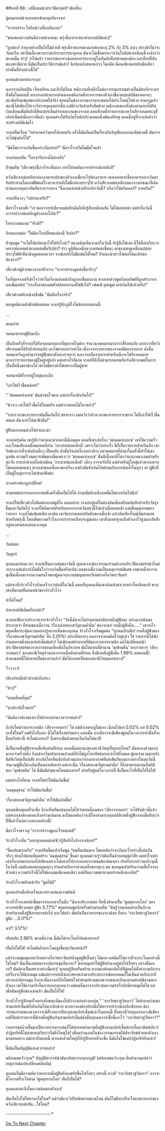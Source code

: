 ##บทที่ 68 : เปลี่ยนหน้าประวัติศาสตร์!
พักเที่ยง

ผู้คนมากหน้าหลายตาเข้ามาคุยกับจางเย่

“อาจารย์จาง ไปกินข้าวเที่ยงกันเถอะ”

“ขอแสดงความยินดีล่วงหน้าเลยนะ พรุ่งนี้นายจะต้องทำลายสถิติแน่ๆ!”

“ถูกต้อง! ถ้าทุกอย่างเป็นไปได้ด้วยดี พรุ่งนี้รายการของนายต้องทะลุ 2% กับ 3% แน่ๆ อย่างช้าก็น่าจะวันมะรืน อย่าลืมเลี้ยงพวกเราล่ะถ้ารายการทะลุยอด ฉันจะไม่เชื่อหรอกว่าเงินโบนัสนายเดือนนี้จะต่ำกว่าสองหมื่น ฮ่าๆ! ว่าไปแล้ว รายการของจางน้อยสองรายการอยู่ในอันดับท็อปสามของช่อง และท็อปยี่สิบของสถานีด้วย นี่มันเป็นประวัติการณ์แล้ว! นึกย้อนถึงสหายเก่าๆ ในอดีต มีคนเพียงแค่หยิบมือเดียวเท่านั้นที่ทำอย่างนี้ได้”

ทุกคนต่างยกย่องจางเย่

นอกจากเถียนปิน เจี่ยเหยียน และอีกไม่กี่คน พนักงานที่เหลือในช่องวรรณกรรณต่างเป็นมิตรกับจางเย่ทั้งนั้นในตอนนี้ หากจางเย่สามารถสำแดงเดชดึงเรตติ้งรายการของตัวเองขึ้นจนทุบสถิติของหลายๆ สถานีหรือแม้แต่ของประเทศได้จริง ทุกคนในช่องวรรณกรรมจะพลอยได้ประโยชน์ไปด้วย ตามกฎแล้วสถานีไม่เพียงให้รางวัลรายบุคคลเท่านั้น แต่มีรางวัลสำหรับทีมด้วย พนักงานของทั้งช่องสามารถได้รับเงินเดือนเพิ่มสิบถึงยี่สิบเปอร์เซ็นต์จากผลงานของจางเย่ ตอนที่เรตติ้งรายการของหวังเสียวเหมยทะลุสี่เปอร์เซ็นต์เมื่อคราวที่แล้ว ทุกคนต่างได้รับเงินโบนัสประมาณหนึ่งพันเหรียญ ตอนนี้อยู่ที่จางเย่แล้วว่าจะสร้างสถิติเช่นไร

จางเย่ยิ้มเจื่อน “อย่าคาดหวังมากไปเลยครับ ครั้งนี้มันก็แค่เป็นเรื่องบังเอิญที่ผลออกมาดีขนาดนี้ มันอาจจะไม่พุ่งต่อก็ได้”

“มันไม่ควรจะเกิดขึ้นอย่างงั้นเหรอ?” พี่สาวโจวเริ่มไม่มั่นใจแล้ว

จางเย่บอกปัด “ใครจะรับรองได้ล่ะครับ”

ป้าซุนยิ้ม “เดี๋ยวพรุ่งนี้เราก็จะเห็นเอง อย่าไปกดดันอาจารย์จางน้อยนักสิ”

หวังเสียวเหม่ยหยิบกล่องอาหารเปล่าของตัวเองเพื่อจะไปห้องอาหาร เธอเคยอยากซื้ออาหารกลางวันมารับประทานในออฟฟิศแต่โรงอาหารกลับไม่มีกล่องบรรจุให้ หวังเสียวเหม่ยเหลือบมองจางเย่ขณะที่เดินผ่านและหยุดกะทันหันระหว่างทาง “นี่นายแต่งหน้าหรือเปล่าวันนี้? หรือว่าใช้สกินแคร์? อายครีม?”

จางเย่ยืนงงๆ “เปล่านะครับ?”

พี่สาวโจวสงสัย “เอ๋ พออาจารย์เสียวเหม่ยทักฉันก็เพิ่งรู้สึกเหมือนกัน ไม่ได้แต่งหน้า แต่ทำไมวันนี้อาจารย์จางน้อยถึงดูต่างออกไปล่ะ?”

ใครบางคนถาม “จริงดิ?”

อีกคนถามต่อ “ไม่มีอะไรเปลี่ยนแปลงนี่ รึเปล่า?”

ป้าซุนพูด “จะไม่ให้แปลกตาไปได้ยังไงล่ะ? ขนาดฉันเห็นจางเย่ในวันนี้ ยังรู้สึกได้เลย นี่ใช่ที่เค้าเรียกว่าเคราะห์หายหน้าตาเลยสดชื่นรึเปล่า? ฮ่าๆ ดูสิมันเหมือนจางเย่หล่อขึ้นนะ ตาของเขาดูเหมือนปล่อยประจุไฟฟ้าที่น่าดึงดูดตลอดเวลา จางน้อยยังไม่มีแฟนใช่ไหม? ป้าแนะนำสาวให้เธอได้นะถ้าเธอต้องการ?”

เสี่ยวฟางผู้ช่วยของจางเย่หัวเราะ “อาจารย์จางดูหล่อขึ้นจริงๆ”

ในที่สุดจางเย่ก็เข้าใจว่าทำไมเรื่องแต่งหน้าถึงถูกยกขึ้นมาถาม พวกเขาต่างพูดถึงผลลัพธ์ที่ถูกสร้างจากผลเพิ่มเสน่ห์ “กระทั่งตาของผมยังปล่อยกระแสไฟฟ้าได้? เฟดเฟ่ คุณพูดเวอร์เกินไปแล้วครับ!”

เสี่ยวฟางพยักหน้าแข็งขัน “มันคือเรื่องจริง!”

เธอพูดดีแถมยังมีรสนิยมยอด จางเย่รู้สึกภูมิใจไม่น้อยเลยตอนนี้ 

…

ตอนบ่าย

จดหมายจากผู้ฟังมาถึง

เป็นอีกครั้งที่จางเย่ได้รับจดหมายมากที่สุดภายในช่อง จำนวนจดหมายมากกว่าสี่ร้อยฉบับ มากกว่าที่หวังเสียวเหมยได้รับถึงร้อยฉบับ เดาไม่ยากเลยว่าทำไม เนื่องจากรายการของจางเย่มีสองรายการ ดังนั้นจดหมายจึงถูกส่งมาจากผู้ฟังของทั้งสองรายการ นอกจากนั้นรายการสำหรับเด็กจะได้รับจดหมายมากกว่ารายการของผู้ใหญ่อยู่แล้ว แต่อย่างไรก็ตาม จางเย่ก็ยังไม่สามารถแทนที่หวังเสียวเหมยในการเป็นที่หนึ่งของช่องได้ เขาไม่มีทางทำได้เพราะเป็นผู้ชาย

จดหมายมีทั้งจากผู้ใหญ่และเด็ก

“เล่าให้เร็วขึ้นหน่อย!”

“ ‘พ่อมดแห่งออซ’ มันน่าสนใจมาก แต่เล่าเรื่องช้าเกินไป!”

“น้าจาง เล่าให้เร็วขึ้นได้ไหมครับ ผมค้างจนทนไม่ไหวแล้ว!”

“ระยะเวลาของรายการมันสั้นเกินไป สหายจาง ผมหวังว่าช่วงเวลาของรายการจะขยาย ไม่ก็เล่าให้เร็วขึ้นหน่อย มันจะทำให้น่าฟังขึ้น!”

ผู้ฟังหลายคนต่างให้คำแนะนำ

จางเย่ครุ่นคิด เขารู้สึกว่าคำแนะนำเหล่านี้มีเหตุผล ตอนที่เขาเล่าเรื่อง ‘พ่อมดแห่งออซ’ เขาใช้ความเร็วและโทนเสียงเหมือนตอนที่อ่าน ‘กระต่ายน้อยเด็กดี’ เพราะไม่ว่าอย่างไร นี่ก็เป็นรายการสำหรับเด็ก เขาจึงต้องการที่จะคิดถึงเด็กๆ เป็นหลัก ดังนั้นจึงเล่าเรื่องอย่างช้าๆ แต่จดหมายที่ส่งมาในครั้งนี้ทำให้เขาฉุกคิด ความเร็วสมควรเพิ่มมากขึ้นเพราะว่า ‘พ่อมดแห่งออซ’ นั้นมีเนื้อหาที่โตกว่าและเหมาะสมสำหรับทุกวัย การเล่าด้วยสไตล์เหมือน ‘กระต่ายน้อยเด็กดี’ เด็กๆ อาจจะรับได้ แต่สำหรับผู้ใหญ่แล้วพวกเขาจะไม่อดทนพอแน่ๆ พวกเขาชอบเนื้อหาของเรื่อง แต่ถ้ามันช้าเกินไปพร้อมกับการเน้นย้ำในทุกๆ คำ ผู้ฟังที่เป็นผู้ใหญ่อาจจะไม่เข้ามาฟังต่อ

บางอย่างต้องถูกเปลี่ยน!

สามบทต่อการออกอากาศหนึ่งครั้งนั้นเป็นไปได้ อ่านเพิ่มอีกหนึ่งบทนั้นไม่ยากเกินไปนัก!

จางเย่ให้เสี่ยวฟางไปติดต่อจองสตูดิโอ ตลอดบ่าย จางเย่อยู่แต่ในห้องอัดเพื่อเตรียมบันทึกสำหรับวันรุ่งขึ้นและวันถัดไป จางเย่ได้อัดเทปสำหรับออกอากาศวันพรุ่งนี้ไปแล้วเมื่อตอนเช้า แต่เพื่อคุณภาพของรายการ จางเย่ไม่แม้แต่เสียเวลาคิด เขาจัดการลบเทปบันทึกของเมื่อเช้า แล้วอัดเสียงใหม่เต็มสามบทสำหรับพรุ่งนี้ โดยเพิ่มความเร็วในการบรรยายเกือบจะคูณสอง เขาตั้งมาตรฐานกับตัวเองไว้สูงและอัดซ้ำอยู่สองสามรอบก่อนจะหยุด

…

วันต่อมา

วันศุกร์

ทุกคนมาก่อนเวลา จางเย่เป็นดาวเด่นของวันนี้ ทุกคนจากช่องวรรณกรรมต่างรอประวัติศาสตร์หน้าใหม่จากจางเย่แม้จะยังไม่มั่นใจว่าจะเกิดขึ้นหรือเปล่า ผลของเมื่อวานเป็นเหตุการณ์พิเศษ เลขเรตติ้งอาจจะพุ่งขึ้นเนื่องมาจากความสนใจของผู้คนจากงานชมนุมบทกวีเทศกาลไหว้พระจันทร์

แม้กระทั่งจ้าวกั๋วโจวยังมาเร็วกว่าปกติในวันนี้ ตอนที่ทุกคนเห็นเขาเดินเข้ามาเวลาเก้าโมงสิบนาที พวกเขาเห็นรอยยิ้มบนหน้าของจ้าวกั๋วโจว

ทำได้ไหม?

ทำลายสถิติเดิมหรือเปล่า?

พวกเขาฟังการประกาศจากจ้าวกั๋วโจว “วันนี้ฉันจะไม่อ่านตามลำดับเรตติ้งผู้ฟังนะ อย่างแรกฉันขอประกาศว่า ที่สามของเมื่อวาน ‘เรื่องเล่าสยองขวัญยามค่ำคืน’ ของจางเย่ เรตติ้งผู้ฟังคือ…..” เขาจงใจหยุดเพื่อกระตุ้นความอยากรู้อยากเห็นของทุกคน จ้าวกั๋วโจวเริ่มพูดต่อ “ทุกคนปรบมือ! เรตติ้งผู้ฟังของ ‘เรื่องสยองขวัญยามค่ำคืน’ คือ 2.01%! อย่างที่หลายๆ คนอาจจะคาดคิดไว้อยู่แล้ว ใช่ รายการนี้ได้พังกำแพงเรตติ้งสองเปอร์เซ็นต์แล้ว! ไม่เพียงแต่ทำลายสถิติของรายการยามดึก แต่ได้เปลี่ยนหน้าประวัติศาสตร์ของรายการตอนเที่ยงคืนในประเทศ มันได้แทนที่ตำนาน ‘คุยข้ามคืน’ ของรายการ ‘เสียงจากนครา’ ของสถานีวิทยุส่วนกลางจากเมื่อสิบสามปีก่อน ซึ่งมีเรตติ้งผู้ฟังคือ 1.99% แต่ตอนนี้! ตำนานบทนี้ได้กลายเป็นของเราแล้ว! มันได้กลายเป็นของสถานีวิทยุนครหลวง!”

วิ้ววววว!

เสียงปรบมือผิวปากดังกึกก้อง

“ฮ่าๆ!”

“ยอดเยี่ยมที่สุด!”

“น่าประทับใจมาก!” 

“ฉันคิดว่าช่องของเราได้ท้าทายอำนาจสวรรค์แล้ว!”

ถึงกับโค่นรายการภาคดึก ‘เสียงจากนครา’ ได้ แม้ตัวเลขจะดูไม่มาก เฉือนไปแค่ 0.02% แค่ 0.02% เองใช่ไหม? แต่ยังไงก็เถอะ นี่ไม่ใช่เรื่องธรรมดาๆ แบบนั้น บางทีอาจจะมีเพียงผู้คนในวงการเท่านั้นที่จะช็อคกับข่าวนี้ ทำไมน่ะเหรอ? ก็เพราะมันน่าตกตะลึงเกินไปนะสิ!

นี่เป็นเรตติ้งผู้ฟังจากเมื่อสิบสามปีก่อน ตอนนั้นสถานะของสถานีวิทยุเป็นแบบไหน? มันครองส่วนแบ่งมากกว่าครึ่งหนึ่ง ถึงแม้จะเริ่มเข้าขาลงแล้วแต่ก็ยังไม่ถูกโทรทัศน์ครอบงำไปทั้งหมด ผู้คนจำนวนมากยังติดฟังวิทยุเป็นนิสัย ต่างกันโดยสิ้นเชิงกับส่วนแบ่งการออกอากาศที่แข่งขันกันรุนแรงอย่างในทุกวันนี้ จำนวนผู้ฟังก็ต่างกันเป็นหลายสิบเท่า แต่กระนั้น ‘เรื่องสยองขวัญยามค่ำคืน’ ก็ยังสามารถแทนที่สถิติของ ‘คุยข้ามคืน’ ได้ นี่มันมีค่าขนาดไหนน่ะเหรอ? สำหรับผู้คนในวงการนี้ นี่เป็นอะไรที่เป็นไปไม่ได้!

แต่อย่างไรก็ตาม จางเย่ได้ทำให้มันเกิดขึ้น!

‘คนขุดสุสาน’ ทำให้มันเกิดขึ้น!

‘เรื่องสยองขวัญยามค่ำคืน’ ทำให้มันเกิดขึ้น!

ทุกคนมีเหตุผลที่จะเชื่อ ถึงจะยืนยันแน่นอนไม่ได้ว่าตอนนี้คนของ ‘เสียงจากนครา’ จะได้รับข่าวนี้แล้ว แต่พวกเขาต้องตกตะลึงอย่างแน่นอน คงไม่คาดคิดว่าจะมีใครสามารถทุบสถิติเรตติ้งผู้ฟังจากเมื่อสิบกว่าปีที่แล้วในสภาวะตลาดอย่างนี้!

พี่สาวโจวครวญ “อาจารย์จางพูดอะไรหน่อยสิ”

จ้าวกั๋วโจวยิ้ม “บอกทุกคนหน่อยซิว่ารู้สึกยังไงบ้างจางน้อย?”

“ตื่นเต้นมากครับ” จางเย่ยืนขึ้นแล้วเริ่มพูด “ผมตื่นเต้นมาก ไม่เคยคิดว่าจะเกิดอะไรอย่างนี้เช่นกัน จริงๆ ย้อนไปตอนที่ผมสร้าง ‘คนขุดสุสาน’ ขึ้นมา ทุกคนน่าจะรู้ว่ามันเป็นด้วยเหตุสุดวิสัย ผมทำใจกล้าเล่าเรื่องบทแรกออกไปเพียงเพราะไม่อยากให้การออกอากาศสดต้องล้มเหลว สำหรับการก้าวมาถึงจุดนี้ในวันนี้ ผมต้องขอขอบคุณทุกๆ ท่านสำหรับการช่วยเหลือของทุกๆ คน ขอบคุณสำหรับความเชื่อใจจากหัวหน้า ความสำเร็จนี้ไม่ใช่ของผมเพียงคนเดียว แต่เป็นความพยายามอย่างหนักของทีม!”

จ้าวกั๋วโจวพยักหน้ารับ “พูดได้ดี”

ทุกคนปรบมืออีกครั้งและกล่าวแสดงความยินดี

จ้าวกั๋วโจวเงยหน้าขึ้นมาจากเอกสารในมือ “ฉันจะประกาศต่อ ที่หนึ่งยังคงเป็น ‘พูดคุยรอบโลก’ ของอาจารย์เสียวเหม่ย ผู้ฟัง 3.77%” หยุดก่อนพูดอีกครั้งพร้อมรอยยิ้ม “ฉันรู้ว่าทุกคนต่างเป็นกังวลสำหรับเรตติ้งผู้ฟังรายการต่อไป และใช่แล้ว มันยังเป็นรายการของจางน้อย ที่สอง ‘จากวัยชราสู่วัยเยาว์’ ผู้ฟัง ...3.17%!”

หา!? 3.17%! 

เทียบกับ 2.98% ของเมื่อวาน นี่มันไม่กระโดดไปหน่อยเรอะ!

เป็นไปไม่ได้! ทำไมมันถึงกระโดดสูงขึ้นทุกวันเลยล่ะ!?

แม้ว่างานชุมนุมบทกวีเทศกาลไหว้พระจันทร์ดึงดูดผู้ฟังใหม่ๆ ได้มาก แต่มันก็ไม่ควรที่จะกระโดดอย่างนี้ใช่ไหม? มันเป็นเสน่ห์มาจากนิทานชุดงั้นเรอะ? นิทานชุดทำให้ผู้ฟังยังคงอยู่ต่อไปเรื่อยๆ อย่างนั้นเหรอ? มันต้องเป็นเพราะอย่างนี้แน่ๆ! ทุกคนรู้สึกครั่นคร้าม หากมองย้อนกลับไปที่ผู้คนได้ตั้งคำถามกับจางเย่เรื่องจะใช้นิทานชุด แม้แต่อาจารย์เฝิงและสหายเก่ามากประสบการณ์หลายคนก็ไม่เห็นด้วยกับการที่เขาจะเล่านิทานชุด ถึงกระนั้นจางเย่ก็ยังไม่สนใจคำห้ามปรามของพวกเขาและยังคงสานต่อปณิธานของตัวเอง เขาใช้ความจริงในการบอกทุกคนว่า แม้คนอื่นอาจจะประสบความสำเร็จกับนิทานชุดไม่ได้ แต่เมื่อมันอยู่มือของเขาแล้ว มันเป็นไปได้!

จ้าวกั๋วโจวรู้สึกพอใจอย่างยิ่งขณะที่มองไปยังจางเย่อย่างอบอุ่น “ ‘จากวัยชราสู่วัยเยาว์’ ได้ทำลายกำแพงสามเปอร์เซ็นต์ทั้งยังเกินไปมากอีกด้วย พวกเราคงต้องปรบมือให้อาจารย์จางน้อยอีกซักรอบ ช่องวรรณกรรมของพวกเราจะมีสี่รายการที่ทะลุสามเปอร์เซ็นต์แล้วในตอนนี้ ทั้งสถานีวิทยุนครหลวงมีเพียงแค่ยี่สิบห้ารายการที่มีเรตติ้งผู้ฟังเกินสามเปอร์เซ็นต์ดังนั้นทุกคนจงจำชื่อนี้เอาไว้ ‘จากวัยชราสู่วัยเยาว์’!”

รายการสุดบ๊วยขึ้นมาเป็นรายการดาวเด่นที่ได้ทำลายด่านเรตติ้งผู้ฟังสามเปอร์เซ็นต์ภายในอาทิตย์เดียว! ปาฏิหาริย์นี้ไม่สามารถเรียกว่าไม่ยิ่งใหญ่ได้! เพื่อนร่วมงานในช่องวรรณกรรมได้ประจักษ์ด้วยตาตัวเองมาตลอดทาง แม้กระทั่งตอนนี้ พวกเขาส่วนใหญ่ก็ยังรู้สึกยากที่จะเชื่อ นี่มันไม่ใช่แค่ปาฏิหาริย์อีกแล้ว!

นี้มันเป็นบัญญัติแห่งสวรรค์แล้ว!

พลิกเมฆคว่ำวรุณ* บัญญัติสวรรค์นำมันกลับมาจากนรกภูมิ!
(พลิกเมฆคว่ำวรุณ คือสำนวนแปลว่าเหตุการณ์แปรเปลี่ยนพลิกผัน)

ทุกคนเริ่มมีความคิดว่าหากเรตติ้งผู้ฟังยังคงขยับขึ้นไปเรื่อยๆ อย่างนี้ บางที ‘จากวัยชราสู่วัยเยาว์’ อาจจะมีโอกาสที่จะไล่ตาม ‘พูดคุยรอบโลก’ ทันก็เป็นได้?

ทุกคนตกตะลึงในความคิดของตัวเอง!

มันเป็นไปไม่ได้หรอกใช่ไหม? แม้ว่ามันจะวิปริตพิสดารขนาดไหน มันก็ไม่มีทางที่จะไล่ตามรายการของหวังเสียวเหม่ยทัน...ใช่ไหม?

-*-*-*-*-*-*-*-*-*-*-*-*-*-*-*-*-*-*-*-*-*-*-*


[Go To Next Chapter]( ./70.md)